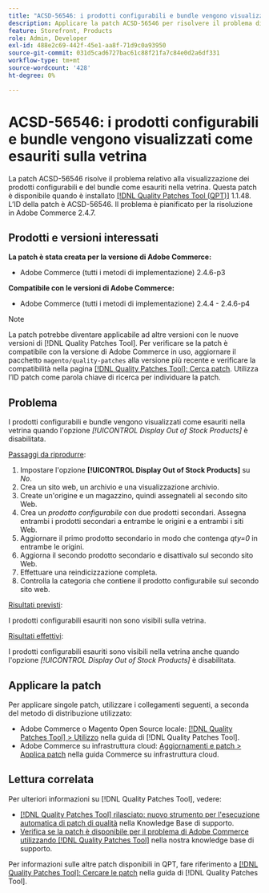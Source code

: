 ```yaml
---
title: "ACSD-56546: i prodotti configurabili e bundle vengono visualizzati come esauriti nella vetrina"
description: Applicare la patch ACSD-56546 per risolvere il problema di Adobe Commerce, in cui i prodotti configurabili e bundle vengono visualizzati come esauriti nella vetrina quando l'opzione di configurazione *[!UICONTROL Display Out of Stock Products]* è disabilitata.
feature: Storefront, Products
role: Admin, Developer
exl-id: 488e2c69-442f-45e1-aa8f-71d9c0a93950
source-git-commit: 031d5cad6727bac61c88f21fa7c84e0d2a6df331
workflow-type: tm+mt
source-wordcount: '428'
ht-degree: 0%

---
```


# ACSD-56546: i prodotti configurabili e bundle vengono visualizzati come esauriti sulla vetrina

La patch ACSD-56546 risolve il problema relativo alla visualizzazione dei prodotti configurabili e del bundle come esauriti nella vetrina. Questa patch è disponibile quando è installato [[!DNL Quality Patches Tool (QPT)]](/help/announcements/adobe-commerce-announcements/magento-quality-patches-released-new-tool-to-self-serve-quality-patches.md) 1.1.48. L’ID della patch è ACSD-56546. Il problema è pianificato per la risoluzione in Adobe Commerce 2.4.7.

## Prodotti e versioni interessati

**La patch è stata creata per la versione di Adobe Commerce:**

* Adobe Commerce (tutti i metodi di implementazione) 2.4.6-p3

**Compatibile con le versioni di Adobe Commerce:**

* Adobe Commerce (tutti i metodi di implementazione) 2.4.4 - 2.4.6-p4

>[!NOTE]
>
>La patch potrebbe diventare applicabile ad altre versioni con le nuove versioni di [!DNL Quality Patches Tool]. Per verificare se la patch è compatibile con la versione di Adobe Commerce in uso, aggiornare il pacchetto `magento/quality-patches` alla versione più recente e verificare la compatibilità nella pagina [[!DNL Quality Patches Tool]: Cerca patch](https://experienceleague.adobe.com/tools/commerce-quality-patches/index.html?lang=it). Utilizza l’ID patch come parola chiave di ricerca per individuare la patch.

## Problema

I prodotti configurabili e bundle vengono visualizzati come esauriti nella vetrina quando l&#39;opzione *[!UICONTROL Display Out of Stock Products]* è disabilitata.

<u>Passaggi da riprodurre</u>:

1. Impostare l&#39;opzione **[!UICONTROL Display Out of Stock Products]** su *No*.
1. Crea un sito web, un archivio e una visualizzazione archivio.
1. Create un&#39;origine e un magazzino, quindi assegnateli al secondo sito Web.
1. Crea un *prodotto configurabile* con due prodotti secondari. Assegna entrambi i prodotti secondari a entrambe le origini e a entrambi i siti Web.
1. Aggiornare il primo prodotto secondario in modo che contenga *qty=0* in entrambe le origini.
1. Aggiorna il secondo prodotto secondario e disattivalo sul secondo sito Web.
1. Effettuare una reindicizzazione completa.
1. Controlla la categoria che contiene il prodotto configurabile sul secondo sito web.

<u>Risultati previsti</u>:

I prodotti configurabili esauriti non sono visibili sulla vetrina.

<u>Risultati effettivi</u>:

I prodotti configurabili esauriti sono visibili nella vetrina anche quando l&#39;opzione *[!UICONTROL Display Out of Stock Products]* è disabilitata.

## Applicare la patch

Per applicare singole patch, utilizzare i collegamenti seguenti, a seconda del metodo di distribuzione utilizzato:

* Adobe Commerce o Magento Open Source locale: [[!DNL Quality Patches Tool] > Utilizzo](https://experienceleague.adobe.com/docs/commerce-operations/tools/quality-patches-tool/usage.html?lang=it) nella guida di [!DNL Quality Patches Tool].
* Adobe Commerce su infrastruttura cloud: [Aggiornamenti e patch > Applica patch](https://experienceleague.adobe.com/docs/commerce-cloud-service/user-guide/develop/upgrade/apply-patches.html?lang=it) nella guida Commerce su infrastruttura cloud.

## Lettura correlata

Per ulteriori informazioni su [!DNL Quality Patches Tool], vedere:

* [[!DNL Quality Patches Tool] rilasciato: nuovo strumento per l&#39;esecuzione automatica di patch di qualità](/help/announcements/adobe-commerce-announcements/magento-quality-patches-released-new-tool-to-self-serve-quality-patches.md) nella Knowledge Base di supporto.
* [Verifica se la patch è disponibile per il problema di Adobe Commerce utilizzando  [!DNL Quality Patches Tool]](/help/support-tools/patches-available-in-qpt-tool/check-patch-for-magento-issue-with-magento-quality-patches.md) nella nostra knowledge base di supporto.

Per informazioni sulle altre patch disponibili in QPT, fare riferimento a [[!DNL Quality Patches Tool]: Cercare le patch](https://experienceleague.adobe.com/tools/commerce-quality-patches/index.html?lang=it) nella guida di [!DNL Quality Patches Tool].
